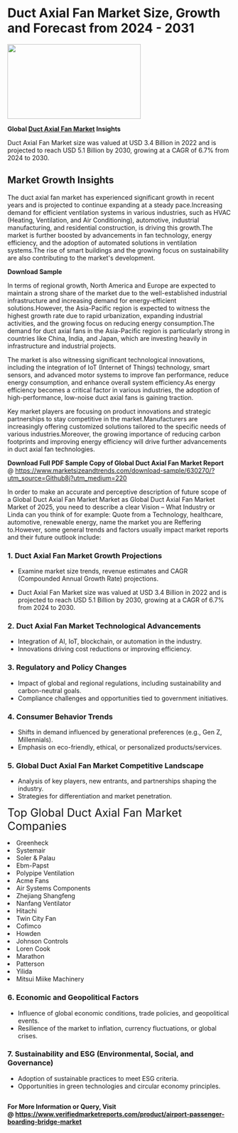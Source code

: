 <H1>Duct Axial Fan Market Size, Growth and Forecast from 2024 - 2031</H1><img class="aligncenter size-medium wp-image-584254" src="https://thirdeyenews.in/wp-content/uploads/2024/09/Global-Market-Research-300x168.jpeg" alt="" width="300" height="168" /><p><strong>Global&nbsp;<a href="https://www.marketsizeandtrends.com/download-sample/630270/?utm_source=Github8j?utm_medium=220">Duct Axial Fan Market</a> Insights</strong></p><p>Duct Axial Fan Market size was valued at USD 3.4 Billion in 2022 and is projected to reach USD 5.1 Billion by 2030, growing at a CAGR of 6.7% from 2024 to 2030.</p><p><h2>Market Growth Insights</h2> <p>The duct axial fan market has experienced significant growth in recent years and is projected to continue expanding at a steady pace.Increasing demand for efficient ventilation systems in various industries, such as HVAC (Heating, Ventilation, and Air Conditioning), automotive, industrial manufacturing, and residential construction, is driving this growth.The market is further boosted by advancements in fan technology, energy efficiency, and the adoption of automated solutions in ventilation systems.The rise of smart buildings and the growing focus on sustainability are also contributing to the market's development.</p> <p><strong>Download Sample</strong></p> <p>In terms of regional growth, North America and Europe are expected to maintain a strong share of the market due to the well-established industrial infrastructure and increasing demand for energy-efficient solutions.However, the Asia-Pacific region is expected to witness the highest growth rate due to rapid urbanization, expanding industrial activities, and the growing focus on reducing energy consumption.The demand for duct axial fans in the Asia-Pacific region is particularly strong in countries like China, India, and Japan, which are investing heavily in infrastructure and industrial projects.</p> <p>The market is also witnessing significant technological innovations, including the integration of IoT (Internet of Things) technology, smart sensors, and advanced motor systems to improve fan performance, reduce energy consumption, and enhance overall system efficiency.As energy efficiency becomes a critical factor in various industries, the adoption of high-performance, low-noise duct axial fans is gaining traction.</p> <p>Key market players are focusing on product innovations and strategic partnerships to stay competitive in the market.Manufacturers are increasingly offering customized solutions tailored to the specific needs of various industries.Moreover, the growing importance of reducing carbon footprints and improving energy efficiency will drive further advancements in duct axial fan technologies.</p> <p><span class=""><strong>Download Full PDF Sample Copy of Global Duct Axial Fan Market Report</strong> @ <a href="https://www.marketsizeandtrends.com/download-sample/630270/?utm_source=Github8j?utm_medium=220" target="_blank">https://www.marketsizeandtrends.com/download-sample/630270/?utm_source=Github8j?utm_medium=220</a></span></p><p>In order to make an accurate and perceptive description of future scope of a Global&nbsp;Duct Axial Fan Market Market as Global&nbsp;Duct Axial Fan Market Market of 2025, you need to describe a clear Vision &ndash; What Industry or Linda can you think of for example: Quote from a Technology, healthcare, automotive, renewable energy, name the market you are Reffering to.However, some general trends and factors usually impact market reports and their future outlook include:</p><h3>1.&nbsp;<strong>Duct Axial Fan Market Growth Projections</strong></h3><ul><li>Examine market size trends, revenue estimates and CAGR (Compounded Annual Growth Rate) projections.</li><li><p>Duct Axial Fan Market size was valued at USD 3.4 Billion in 2022 and is projected to reach USD 5.1 Billion by 2030, growing at a CAGR of 6.7% from 2024 to 2030.</p></li></ul><h3>2.&nbsp;<strong>Duct Axial Fan Market Technological Advancements</strong></h3><ul><li>Integration of AI, IoT, blockchain, or automation in the industry.</li><li>Innovations driving cost reductions or improving efficiency.</li></ul><h3>3.&nbsp;<strong>Regulatory and Policy Changes</strong></h3><ul><li>Impact of global and regional regulations, including sustainability and carbon-neutral goals.</li><li>Compliance challenges and opportunities tied to government initiatives.</li></ul><h3>4.&nbsp;<strong>Consumer Behavior Trends</strong></h3><ul><li>Shifts in demand influenced by generational preferences (e.g., Gen Z, Millennials).</li><li>Emphasis on eco-friendly, ethical, or personalized products/services.</li></ul><h3>5.&nbsp;<strong>Global Duct Axial Fan Market Competitive Landscape</strong></h3><ul><li>Analysis of key players, new entrants, and partnerships shaping the industry.</li><li>Strategies for differentiation and market penetration.</li></ul><p data-pm-slice="1 1 []"><span style="color: inherit; font-family: inherit; font-size: 25px;">Top Global Duct Axial Fan Market Companies</span></p><div class="" data-test-id=""><p><li>Greenheck</li><li> Systemair</li><li> Soler & Palau</li><li> Ebm-Papst</li><li> Polypipe Ventilation</li><li> Acme Fans</li><li> Air Systems Components</li><li> Zhejiang Shangfeng</li><li> Nanfang Ventilator</li><li> Hitachi</li><li> Twin City Fan</li><li> Cofimco</li><li> Howden</li><li> Johnson Controls</li><li> Loren Cook</li><li> Marathon</li><li> Patterson</li><li> Yilida</li><li> Mitsui Miike Machinery</li></p></div><h3>6.&nbsp;<strong>Economic and Geopolitical Factors</strong></h3><ul><li>Influence of global economic conditions, trade policies, and geopolitical events.</li><li>Resilience of the market to inflation, currency fluctuations, or global crises.</li></ul><h3>7.&nbsp;<strong>Sustainability and ESG (Environmental, Social, and Governance)</strong></h3><ul><li>Adoption of sustainable practices to meet ESG criteria.</li><li>Opportunities in green technologies and circular economy principles.</li></ul><h2><strong style="font-size: 14px;">For More Information or Query, Visit @&nbsp;</strong><a style="background-color: #ffffff; font-size: 14px;" href="https://www.marketsizeandtrends.com/report/duct-axial-fan-market/" target="_blank">https://www.verifiedmarketreports.com/product/airport-passenger-boarding-bridge-market</a></h2>